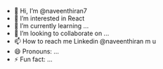- 👋 Hi, I’m @naveenthiran7
- 👀 I’m interested in React 
- 🌱 I’m currently learning ...
- 💞️ I’m looking to collaborate on ...
- 📫 How to reach me Linkedin @naveenthiran m u
- 😄 Pronouns: ...
- ⚡ Fun fact: ...

<!---
naveenthiran7/naveenthiran7 is a ✨ special ✨ repository because its `README.md` (this file) appears on your GitHub profile.
You can click the Preview link to take a look at your changes.
--->
